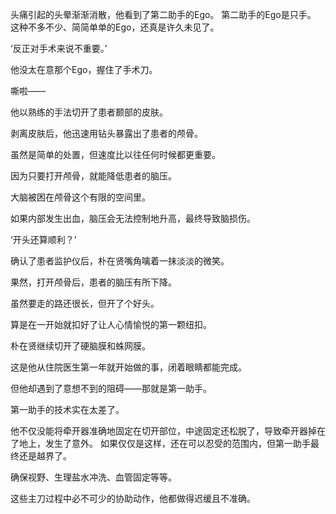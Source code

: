 头痛引起的头晕渐渐消散，他看到了第二助手的Ego。
第二助手的Ego是只手。
这种不多不少、简简单单的Ego，还真是许久未见了。

‘反正对手术来说不重要。’

他没太在意那个Ego，握住了手术刀。

嘶啦——

他以熟练的手法切开了患者颞部的皮肤。

剥离皮肤后，他迅速用钻头暴露出了患者的颅骨。

虽然是简单的处置，但速度比以往任何时候都更重要。

因为只要打开颅骨，就能降低患者的脑压。

大脑被困在颅骨这个有限的空间里。

如果内部发生出血，脑压会无法控制地升高，最终导致脑损伤。

‘开头还算顺利？’

确认了患者监护仪后，朴在贤嘴角噙着一抹淡淡的微笑。

果然，打开颅骨后，患者的脑压有所下降。

虽然要走的路还很长，但开了个好头。

算是在一开始就扣好了让人心情愉悦的第一颗纽扣。

朴在贤继续切开了硬脑膜和蛛网膜。

这是他从住院医生第一年就开始做的事，闭着眼睛都能完成。

但他却遇到了意想不到的阻碍——那就是第一助手。

第一助手的技术实在太差了。

他不仅没能将牵开器准确地固定在切开部位，中途固定还松脱了，导致牵开器掉在了地上，发生了意外。
如果仅仅是这样，还在可以忍受的范围内，但第一助手最终还是越界了。

确保视野、生理盐水冲洗、血管固定等等。

这些主刀过程中必不可少的协助动作，他都做得迟缓且不准确。
